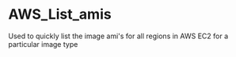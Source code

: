 # AWS_List_amis
Used to quickly list the image ami's for all regions in AWS EC2 for a particular image type
